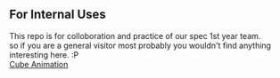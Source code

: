## For Internal Uses
 This repo is for colloboration and practice of our spec 1st year team.  
 so if you are a general visitor most probably you wouldn't find anything interesting here. :P  
<a href='https://lkiTHakur.github.io/effects/cube'>Cube Animation</a>
